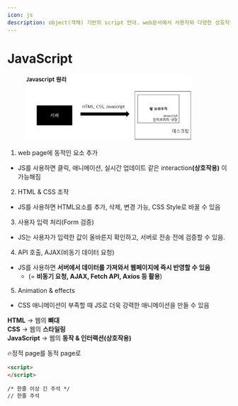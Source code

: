 ```yaml
---
icon: js
description: object(객체) 기반의 script 언어. web문서에서 사용자와 다양한 상호작용
---
```


# JavaScript

<div align="left"><figure><img src="../../../../.gitbook/assets/image (3).png" alt="" width="375"><figcaption></figcaption></figure></div>

1. web page에 동적인 요소 추가

* JS를 사용하면 클릭, 애니메이션, 실시간 업데이트 같은 interactio&#x6E;**(상호작용)** 이 가능해짐

2. HTML & CSS 조작

* JS를 사용하면 HTML요소를 추가, 삭제, 변경 가능, CSS Style로 바꿀 수 있음

3. 사용자 입력 처리(Form 검증)

* JS는 사용자가 입력한 값이 올바른지 확인하고, 서버로 전송 전에 검증할 수 있음.

4. API 호출, AJAX(비동기 데이터 요청)

* JS를 사용하면 **서버에서 데이터를 가져와서 웹페이지에 즉시 반영할 수 있음**
  * (= **비동기 요청, AJAX, Fetch API, Axios 등 활용**)

5. Animation & effects

* CSS 애니메이션이 부족할 때 JS로 더욱 강력한 애니메이션을 만들 수 있음



**HTML** → 웹의 **뼈대**\
**CSS** → 웹의 **스타일링**\
**JavaScript** → 웹의 **동작 & 인터랙션(상호작용)**

:fire:정적 page를 동적 page로



```html
<script>
</script>
```

```html
/* 한줄 이상 긴 주석 */
// 한줄 주석
```
